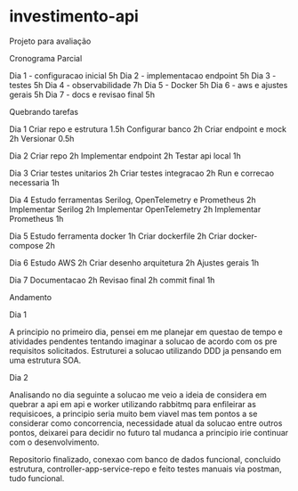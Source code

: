 # investimento-api
Projeto para avaliação 

Cronograma Parcial

Dia 1 - configuracao inicial 5h
Dia 2 - implementacao endpoint 5h
Dia 3 - testes 5h
Dia 4 - observabilidade 7h
Dia 5 - Docker 5h
Dia 6 - aws e ajustes gerais 5h
Dia 7 - docs e revisao final 5h

Quebrando tarefas

Dia 1
Criar repo e estrutura 1.5h
Configurar banco 2h
Criar endpoint e mock 2h
Versionar 0.5h

Dia 2 
Criar repo 2h
Implementar endpoint 2h
Testar api local 1h

Dia 3
Criar testes unitarios 2h
Criar testes integracao 2h
Run e correcao necessaria 1h

Dia 4
Estudo ferramentas Serilog, OpenTelemetry e Prometheus 2h
Implementar Serilog 2h
Implementar OpenTelemetry 2h
Implementar Prometheus 1h

Dia 5
Estudo ferramenta docker 1h
Criar dockerfile 2h
Criar docker-compose 2h

Dia 6
Estudo AWS 2h
Criar desenho arquitetura 2h
Ajustes gerais 1h

Dia 7 
Documentacao 2h
Revisao final 2h
commit final 1h


Andamento

Dia 1

A principio no primeiro dia, pensei em me planejar em questao de tempo e atividades pendentes tentando imaginar a solucao de acordo com os pre requisitos solicitados.
Estruturei a solucao utilizando DDD ja pensando em uma estrutura SOA.

Dia 2

Analisando no dia seguinte a solucao me veio a ideia de considera em quebrar a api em api e worker utilizando rabbitmq para enfileirar as requisicoes, a principio seria muito bem viavel mas tem pontos a se considerar como concorrencia, necessidade atual da solucao entre outros pontos, deixarei para decidir no futuro tal mudanca a principio irie continuar com o desenvolvimento.

Repositorio finalizado, conexao com banco de dados funcional, concluido estrutura, controller-app-service-repo e feito testes manuais via postman, tudo funcional.